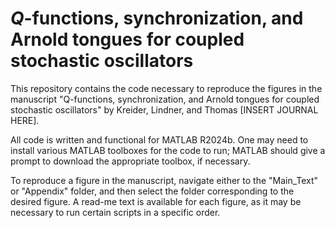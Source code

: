 # $Q$-functions, synchronization, and Arnold tongues for coupled stochastic oscillators

This repository contains the code necessary to reproduce the figures in the manuscript "Q-functions, synchronization, and Arnold tongues for coupled stochastic oscillators" by Kreider, Lindner, and Thomas [INSERT JOURNAL HERE].

All code is written and functional for MATLAB R2024b. One may need to install various MATLAB toolboxes for the code to run; MATLAB should give a prompt to download the appropriate toolbox, if necessary.

To reproduce a figure in the manuscript, navigate either to the "Main_Text" or "Appendix" folder, and then select the folder corresponding to the desired figure. A read-me text is available for each figure, as it may be necessary to run certain scripts in a specific order.
